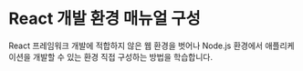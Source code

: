# React 개발 환경 매뉴얼 구성

React 프레임워크 개발에 적합하지 않은 웹 환경을 벗어나
Node.js 환경에서 애플리케이션을 개발할 수 있는 환경 직접 구성하는 방법을 학습합니다.
